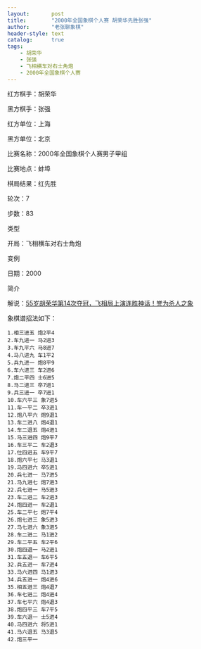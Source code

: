 ```yaml
---
layout:       post
title:        "2000年全国象棋个人赛 胡荣华先胜张强"
author:       "老张聊象棋"
header-style: text
catalog:      true
tags:
    - 胡荣华
    - 张强
    - 飞相横车对右士角炮
    - 2000年全国象棋个人赛
---
```

红方棋手：胡荣华

黑方棋手：张强

红方单位：上海

黑方单位：北京

比赛名称：2000年全国象棋个人赛男子甲组

比赛地点：蚌埠

棋局结果：红先胜

轮次：7

步数：83

类型

开局：飞相横车对右士角炮

变例

日期：2000

简介

解说：[55岁胡荣华第14次夺冠，飞相局上演连胜神话！誉为杀人之象](https://youtu.be/rZn0ycesn4g)

象棋谱招法如下：
```
1.相三进五 炮2平4
2.车九进一 马2进3
3.车九平六 马8进7
4.马八进九 车1平2
5.兵九进一 炮8平9
6.车六进三 车2进6
7.炮二平四 士6进5
8.马二进三 卒7进1
9.兵三进一 卒7进1
10.车六平三 象7进5
11.车一平二 卒3进1
12.炮八平六 炮9退1
13.车二进八 炮4退1
14.车二退五 炮4进1
15.马三进四 炮9平7
16.车三平二 车2退3
17.仕四进五 车9平7
18.炮六平七 马3退1
19.马四进六 卒5进1
20.兵七进一 马7进5
21.马九进七 炮7进3
22.兵七进一 马5进3
23.车二进二 车2进3
24.炮四进一 车2退1
25.车二平七 炮7平4
26.炮七进三 象5进3
27.马七进六 象3进5
28.车二进二 马1进2
29.车二平五 车2平6
30.炮四退一 马2进1
31.车五退一 车6平5
32.兵五进一 车7进4
33.马六进四 马1进3
34.兵五进一 炮4进6
35.相五进三 炮4退7
36.车七进二 炮4进4
37.车七平六 炮4退3
38.炮四平三 车7平5
39.车六退一 士5进4
40.马四进六 将5进1
41.马六退五 马3退5
42.炮三平一
```
